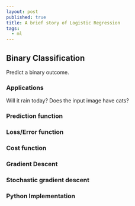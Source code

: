 ```yaml
---
layout: post
published: true
title: A brief story of Logistic Regression
tags:
  - ml
---
```

## Binary Classification
Predict a binary outcome.

### Applications
Will it rain today? Does the input image have cats? 
	
### Prediction function
### Loss/Error function
### Cost function
### Gradient Descent
### Stochastic gradient descent
### Python Implementation

